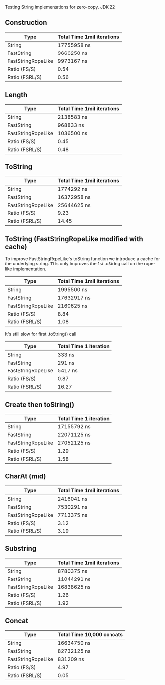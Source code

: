 Testing String implementations for zero-copy. JDK 22

## Construction

| Type               | Total Time 1mil iterations |
|--------------------|----------------------------|
| String             | 17755958 ns                |
| FastString         | 9666250 ns                 |
| FastStringRopeLike | 9973167 ns                 |
| Ratio (FS/S)       | 0.54                       |
| Ratio (FSRL/S)     | 0.56                       |

## Length

| Type               | Total Time 1mil iterations |
|--------------------|----------------------------|
| String             | 2138583 ns                 |
| FastString         | 968833 ns                  |
| FastStringRopeLike | 1036500 ns                 |
| Ratio (FS/S)       | 0.45                       |
| Ratio (FSRL/S)     | 0.48                       |

## ToString

| Type               | Total Time 1mil iterations |
|--------------------|----------------------------|
| String             | 1774292 ns                 |
| FastString         | 16372958 ns                |
| FastStringRopeLike | 25644625 ns                |
| Ratio (FS/S)       | 9.23                       |
| Ratio (FSRL/S)     | 14.45                      |

## ToString (FastStringRopeLike modified with cache)

To improve FastStringRopeLike's toString function we introduce a cache for the underlying string. This only improves the
1st toString call on the rope-like implementation.

| Type               | Total Time 1mil iterations |
|--------------------|----------------------------|
| String             | 1995500 ns                 |
| FastString         | 17632917 ns                |
| FastStringRopeLike | 2160625 ns                 |
| Ratio (FS/S)       | 8.84                       |
| Ratio (FSRL/S)     | 1.08                       |

It's still slow for first .toString() call

| Type               | Total Time 1 iteration |
|--------------------|------------------------|
| String             | 333 ns                 |
| FastString         | 291 ns                 |
| FastStringRopeLike | 5417 ns                |
| Ratio (FS/S)       | 0.87                   |
| Ratio (FSRL/S)     | 16.27                  |

## Create then toString()

| Type               | Total Time 1 iteration |
|--------------------|------------------------|
| String             | 17155792 ns            |
| FastString         | 22071125 ns            |
| FastStringRopeLike | 27052125 ns            |
| Ratio (FS/S)       | 1.29                   |
| Ratio (FSRL/S)     | 1.58                   |
 
## CharAt (mid)

| Type               | Total Time 1mil iterations |
|--------------------|----------------------------|
| String             | 2416041 ns                 |
| FastString         | 7530291 ns                 |
| FastStringRopeLike | 7713375 ns                 |
| Ratio (FS/S)       | 3.12                       |
| Ratio (FSRL/S)     | 3.19                       |

## Substring

| Type               | Total Time 1mil iterations |
|--------------------|----------------------------|
| String             | 8780375 ns                 |
| FastString         | 11044291 ns                |
| FastStringRopeLike | 16838625 ns                |
| Ratio (FS/S)       | 1.26                       |
| Ratio (FSRL/S)     | 1.92                       |

## Concat

| Type               | Total Time 10,000 concats |
|--------------------|---------------------------|
| String             | 16634750 ns               |
| FastString         | 82732125 ns               |
| FastStringRopeLike | 831209 ns                 |
| Ratio (FS/S)       | 4.97                      |
| Ratio (FSRL/S)     | 0.05                      |


 